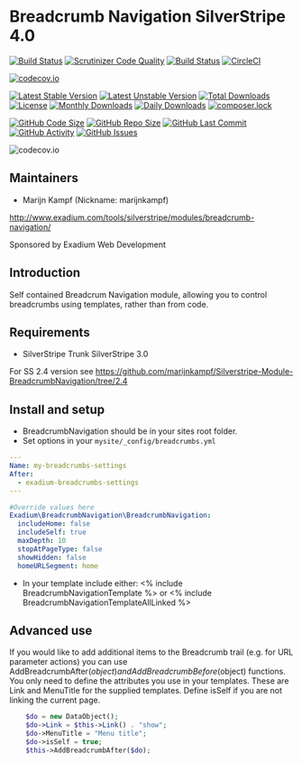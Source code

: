 # Breadcrumb Navigation SilverStripe 4.0
[![Build Status](https://travis-ci.org/gordonbanderson/Silverstripe-Module-BreadcrumbNavigation.svg?branch=upgradess4)](https://travis-ci.org/gordonbanderson/Silverstripe-Module-BreadcrumbNavigation)
[![Scrutinizer Code Quality](https://scrutinizer-ci.com/g/gordonbanderson/Silverstripe-Module-BreadcrumbNavigation/badges/quality-score.png?b=upgradess4)](https://scrutinizer-ci.com/g/gordonbanderson/Silverstripe-Module-BreadcrumbNavigation/?branch=upgradess4)
[![Build Status](https://scrutinizer-ci.com/g/gordonbanderson/Silverstripe-Module-BreadcrumbNavigation/badges/build.png?b=upgradess4)](https://scrutinizer-ci.com/g/gordonbanderson/Silverstripe-Module-BreadcrumbNavigation/build-status/upgradess4)
[![CircleCI](https://circleci.com/gh/gordonbanderson/Silverstripe-Module-BreadcrumbNavigation.svg?style=svg)](https://circleci.com/gh/gordonbanderson/Silverstripe-Module-BreadcrumbNavigation)

[![codecov.io](https://codecov.io/github/gordonbanderson/Silverstripe-Module-BreadcrumbNavigation/coverage.svg?branch=upgradess4)](https://codecov.io/github/gordonbanderson/Silverstripe-Module-BreadcrumbNavigation?branch=upgradess4)


[![Latest Stable Version](https://poser.pugx.org/exadium/breadcrumbnavigation/version)](https://packagist.org/packages/exadium/breadcrumbnavigation)
[![Latest Unstable Version](https://poser.pugx.org/exadium/breadcrumbnavigation/v/unstable)](//packagist.org/packages/exadium/breadcrumbnavigation)
[![Total Downloads](https://poser.pugx.org/exadium/breadcrumbnavigation/downloads)](https://packagist.org/packages/exadium/breadcrumbnavigation)
[![License](https://poser.pugx.org/exadium/breadcrumbnavigation/license)](https://packagist.org/packages/exadium/breadcrumbnavigation)
[![Monthly Downloads](https://poser.pugx.org/exadium/breadcrumbnavigation/d/monthly)](https://packagist.org/packages/exadium/breadcrumbnavigation)
[![Daily Downloads](https://poser.pugx.org/exadium/breadcrumbnavigation/d/daily)](https://packagist.org/packages/exadium/breadcrumbnavigation)
[![composer.lock](https://poser.pugx.org/exadium/breadcrumbnavigation/composerlock)](https://packagist.org/packages/exadium/breadcrumbnavigation)

[![GitHub Code Size](https://img.shields.io/github/languages/code-size/gordonbanderson/Silverstripe-Module-BreadcrumbNavigation)](https://github.com/gordonbanderson/Silverstripe-Module-BreadcrumbNavigation)
[![GitHub Repo Size](https://img.shields.io/github/repo-size/gordonbanderson/Silverstripe-Module-BreadcrumbNavigation)](https://github.com/gordonbanderson/Silverstripe-Module-BreadcrumbNavigation)
[![GitHub Last Commit](https://img.shields.io/github/last-commit/gordonbanderson/Silverstripe-Module-BreadcrumbNavigation)](https://github.com/gordonbanderson/Silverstripe-Module-BreadcrumbNavigation)
[![GitHub Activity](https://img.shields.io/github/commit-activity/m/gordonbanderson/Silverstripe-Module-BreadcrumbNavigation)](https://github.com/gordonbanderson/Silverstripe-Module-BreadcrumbNavigation)
[![GitHub Issues](https://img.shields.io/github/issues/gordonbanderson/Silverstripe-Module-BreadcrumbNavigation)](https://github.com/gordonbanderson/Silverstripe-Module-BreadcrumbNavigation/issues)

![codecov.io](https://codecov.io/github/gordonbanderson/Silverstripe-Module-BreadcrumbNavigation/branch.svg?branch=upgradess4)

## Maintainers

 * Marijn Kampf (Nickname: marijnkampf)
  <marijn at exadium dot com>

   http://www.exadium.com/tools/silverstripe/modules/breadcrumb-navigation/

   Sponsored by Exadium Web Development

## Introduction

Self contained Breadcrum Navigation module, allowing you to control breadcrumbs using templates, rather than from code.

## Requirements

 * SilverStripe Trunk SilverStripe 3.0

For SS 2.4 version see https://github.com/marijnkampf/Silverstripe-Module-BreadcrumbNavigation/tree/2.4

## Install and setup

 * BreadcrumbNavigation should be in your sites root folder.
 * Set options in your `mysite/_config/breadcrumbs.yml`

```yaml
---
Name: my-breadcrumbs-settings
After:
  - exadium-breadcrumbs-settings
---

#Override values here
Exadium\BreadcrumbNavigation\BreadcrumbNavigation:
  includeHome: false
  includeSelf: true
  maxDepth: 10
  stopAtPageType: false
  showHidden: false
  homeURLSegment: home

```

 * In your template include either:
    <% include BreadcrumbNavigationTemplate %>
   or
    <% include BreadcrumbNavigationTemplateAllLinked %>

## Advanced use
If you would like to add additional items to the Breadcrumb trail (e.g. for URL parameter actions) you can use AddBreadcrumbAfter($object) and AddBreadcrumbBefore($object) functions.
You only need to define the attributes you use in your templates. These are Link and MenuTitle for the supplied templates.
Define isSelf if you are not linking the current page.

```php
	$do = new DataObject();
	$do->Link = $this->Link() . "show";
	$do->MenuTitle = "Menu title";
	$do->isSelf = true;
	$this->AddBreadcrumbAfter($do);
```


